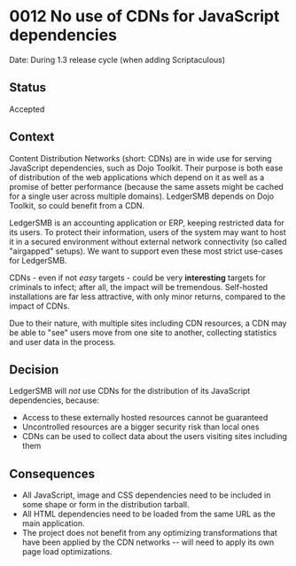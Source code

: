 # 0012 No use of CDNs for JavaScript dependencies

Date: During 1.3 release cycle (when adding Scriptaculous)

## Status

Accepted

## Context

Content Distribution Networks (short: CDNs) are in wide use for serving
JavaScript dependencies, such as Dojo Toolkit.  Their purpose is both
ease of distribution of the web applications which depend on it as well
as a promise of better performance (because the same assets might be
cached for a single user across multiple domains). LedgerSMB depends on
Dojo Toolkit, so could benefit from a CDN.

LedgerSMB is an accounting application or ERP, keeping restricted data
for its users.  To protect their information, users of the system may
want to host it in a secured environment without external network
connectivity (so called "airgapped" setups).  We want to support even
these most strict use-cases for LedgerSMB.

CDNs - even if not *easy* targets - could be very **interesting** targets
for criminals to infect; after all, the impact will be tremendous.
Self-hosted installations are far less attractive, with only minor
returns, compared to the impact of CDNs.

Due to their nature, with multiple sites including CDN resources, a
CDN may be able to "see" users move from one site to another, collecting
statistics and user data in the process.

## Decision

LedgerSMB will *not* use CDNs for the distribution of its JavaScript
dependencies, because:

* Access to these externally hosted resources cannot be guaranteed
* Uncontrolled resources are a bigger security risk than local ones
* CDNs can be used to collect data about the users visiting sites
  including them

## Consequences

* All JavaScript, image and CSS dependencies need to be included in
  some shape or form in the distribution tarball.
* All HTML dependencies need to be loaded from the same URL as the
  main application.
* The project does not benefit from any optimizing transformations that
  have been applied by the CDN networks -- will need to apply its
  own page load optimizations.
